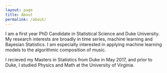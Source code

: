 ```yaml
---
layout: page
title: About
permalink: /about/
---
```


I am a first year PhD Candidate in Statistical Science and Duke University.  My research interests are broadly in time series, machine learning and Bayesian Statistics.  I am especially interested in applying machine learning models to the algorithmic composition of music.

I recieved my Masters in Statistics from Duke in May 2017, and prior to Duke, I studied Physics and Math at the University of Virginia.  

